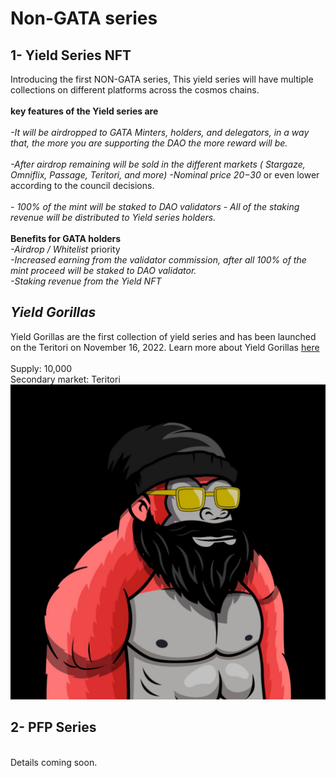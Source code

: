 # Non-GATA series

## 1- Yield Series NFT

Introducing the first NON-GATA series, This yield series will have multiple collections on different platforms across the cosmos chains. \
\
&#x20;**key features of the Yield series are** \
\
_-It will be airdropped to GATA Minters, holders, and delegators, in a way that, the more you are supporting the DAO the more reward will be._\
\
_-After airdrop remaining will be sold in the different markets ( Stargaze, Omniflix, Passage, Teritori, and more)_ _-Nominal price 20$-30$_ or even lower according to the council decisions. \
\
_- 100% of the mint will be staked to DAO validators_ _- All of the staking revenue will be distributed to Yield series holders._ \
\
**Benefits for GATA holders** \
_-Airdrop / Whitelist_ priority \
_-Increased earning from the validator commission, after all 100% of the mint proceed will be staked to DAO validator._ \
_-Staking revenue from the Yield NFT_

## _Yield Gorillas_

Yield Gorillas are the first collection of yield series and has been launched on the Teritori on November 16, 2022. Learn more about Yield Gorillas [here ](./#yield-gorillas)\
\
Supply: 10,000\
Secondary market: Teritori \
![](<../../../../.gitbook/assets/image (12).png>)

## 2- PFP Series

\
&#x20;Details coming soon.&#x20;
